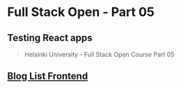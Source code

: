 # Full Stack Open - Part 05
## Testing React apps
> Helsinki University - Full Stack Open Course Part 05

## [Blog List Frontend](./bloglist-frontend/)

